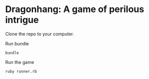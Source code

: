 # Dragonhang: A game of perilous intrigue

Clone the repo to your computer.

Run bundle
``` 
bundle
```

Run the game
```
ruby runner.rb
```
